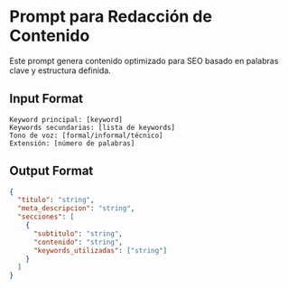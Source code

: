 # Prompt para Redacción de Contenido

Este prompt genera contenido optimizado para SEO basado en palabras clave y estructura definida.

## Input Format
```
Keyword principal: [keyword]
Keywords secundarias: [lista de keywords]
Tono de voz: [formal/informal/técnico]
Extensión: [número de palabras]
```

## Output Format
```json
{
  "titulo": "string",
  "meta_descripcion": "string",
  "secciones": [
    {
      "subtitulo": "string",
      "contenido": "string",
      "keywords_utilizadas": ["string"]
    }
  ]
}
```